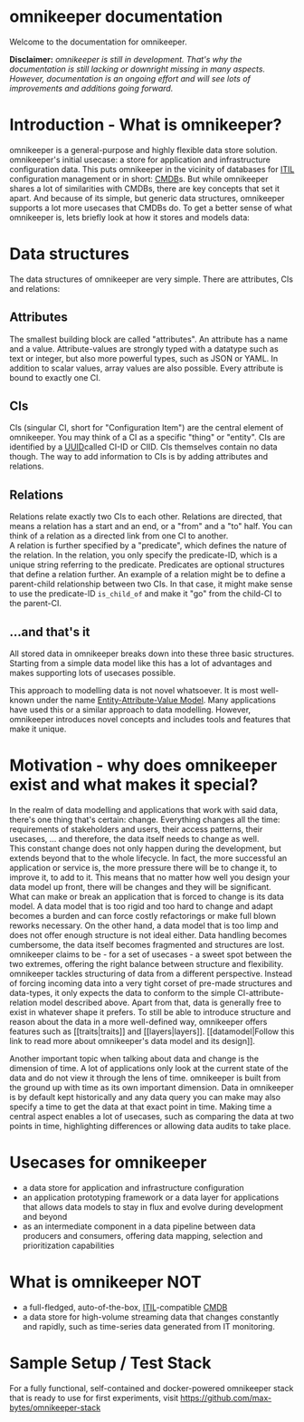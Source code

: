 # omnikeeper documentation

Welcome to the documentation for omnikeeper.

**Disclaimer:** *omnikeeper is still in development. That's why the documentation is still lacking or downright missing in many aspects. However, documentation is an ongoing effort and will see lots of improvements and additions going forward.*

# Introduction - What is omnikeeper?

omnikeeper is a general-purpose and highly flexible data store solution. omnikeeper's initial usecase: a store for application and infrastructure configuration data. This puts omnikeeper in the vicinity of databases for [ITIL](https://en.wikipedia.org/wiki/ITIL) configuration management or in short: [CMDB](https://en.wikipedia.org/wiki/Configuration_management_database)s. But while omnikeeper shares a lot of similarities with CMDBs, there are key concepts that set it apart. And because of its simple, but generic data structures, omnikeeper supports a lot more usecases that CMDBs do. To get a better sense of what omnikeeper is, lets briefly look at how it stores and models data:

# Data structures
The data structures of omnikeeper are very simple. There are attributes, CIs and relations:

## Attributes
The smallest building block are called "attributes". An attribute has a name and a value. Attribute-values are strongly typed with a datatype such as text or integer, but also more powerful types, such as JSON or YAML. In addition to scalar values, array values are also possible. Every attribute is bound to exactly one CI.

## CIs
CIs (singular CI, short for "Configuration Item") are the central element of omnikeeper. You may think of a CI as a specific "thing" or "entity". CIs are identified by a [UUID](https://en.wikipedia.org/wiki/Universally_unique_identifier)called CI-ID or CIID. CIs themselves contain no data though. The way to add information to CIs is by adding attributes and relations.

## Relations
Relations relate exactly two CIs to each other. Relations are directed, that means a relation has a start and an end, or a "from" and a "to" half. You can think of a relation as a directed link from one CI to another.  
A relation is further specified by a "predicate", which defines the nature of the relation. In the relation, you only specify the predicate-ID, which is a unique string referring to the predicate. Predicates are optional structures that define a relation further.
An example of a relation might be to define a parent-child relationship between two CIs. In that case, it might make sense to use the predicate-ID `is_child_of` and make it "go" from the child-CI to the parent-CI.

## ...and that's it
All stored data in omnikeeper breaks down into these three basic structures. Starting from a simple data model like this has a lot of advantages and makes supporting lots of usecases possible.

This approach to modelling data is not novel whatsoever. It is most well-known under the name [Entity-Attribute-Value Model](https://en.wikipedia.org/wiki/Entity%E2%80%93attribute%E2%80%93value_model). Many applications have used this or a similar approach to data modelling. However, omnikeeper introduces novel concepts and includes tools and features that make it unique.

# Motivation - why does omnikeeper exist and what makes it special?

In the realm of data modelling and applications that work with said data, there's one thing that's certain: change. Everything changes all the time: requirements of stakeholders and users, their access patterns, their usecases, ... and therefore, the data itself needs to change as well.  
This constant change does not only happen during the development, but extends beyond that to the whole lifecycle. In fact, the more successful an application or service is, the more pressure there will be to change it, to improve it, to add to it. This means that no matter how well you design your data model up front, there will be changes and they will be significant.  
What can make or break an application that is forced to change is its data model. A data model that is too rigid and too hard to change and adapt becomes a burden and can force costly refactorings or make full blown reworks necessary. On the other hand, a data model that is too limp and does not offer enough structure is not ideal either. Data handling becomes cumbersome, the data itself becomes fragmented and structures are lost.  
omnikeeper claims to be - for a set of usecases - a sweet spot between the two extremes, offering the right balance between structure and flexibility.  
omnikeeper tackles structuring of data from a different perspective. Instead of forcing incoming data into a very tight corset of pre-made structures and data-types, it only expects the data to conform to the simple CI-attribute-relation model described above. Apart from that, data is generally free to exist in whatever shape it prefers. To still be able to introduce structure and reason about the data in a more well-defined way, omnikeeper offers features such as [[traits|traits]] and [[layers|layers]]. [[datamodel|Follow this link to read more about omnikeeper's data model and its design]].

Another important topic when talking about data and change is the dimension of time. A lot of applications only look at the current state of the data and do not view it through the lens of time. omnikeeper is built from the ground up with time as its own important dimension. Data in omnikeeper is by default kept historically and any data query you can make may also specify a time to get the data at that exact point in time. Making time a central aspect enables a lot of usecases, such as comparing the data at two points in time, highlighting differences or allowing data audits to take place.

# Usecases for omnikeeper

- a data store for application and infrastructure configuration
- an application prototyping framework or a data layer for applications that allows data models to stay in flux and evolve during development and beyond
- as an intermediate component in a data pipeline between data producers and consumers, offering data mapping, selection and prioritization capabilities

# What is omnikeeper NOT

- a full-fledged, auto-of-the-box, [ITIL](https://en.wikipedia.org/wiki/ITIL)-compatible [CMDB](https://en.wikipedia.org/wiki/Configuration_management_database)
- a data store for high-volume streaming data that changes constantly and rapidly, such as time-series data generated from IT monitoring. 

# Sample Setup / Test Stack

For a fully functional, self-contained and docker-powered omnikeeper stack that is ready to use for first experiments, visit https://github.com/max-bytes/omnikeeper-stack
